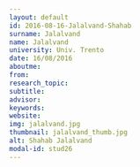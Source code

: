 ```yaml
---
layout: default 
id: 2016-08-16-Jalalvand-Shahab
surname: Jalalvand
name: Jalalvand
university: Univ. Trento
date: 16/08/2016
aboutme: 
from: 
research_topic: 
subtitle: 
advisor: 
keywords: 
website: 
img: jalalvand.jpg
thumbnail: jalalvand_thumb.jpg
alt: Shahab Jalalvand
modal-id: stud26
---
```

